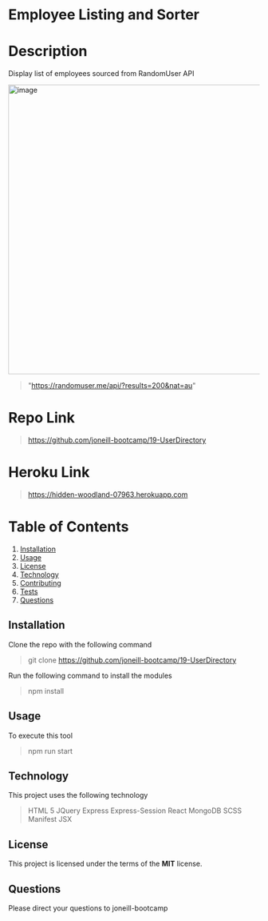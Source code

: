 # Employee Listing and Sorter

# Description

Display list of employees sourced from RandomUser API

<img width="579" alt="image" src="https://user-images.githubusercontent.com/59762660/85945178-59650800-b97f-11ea-8e58-2b4c397e7e18.png">

> "https://randomuser.me/api/?results=200&nat=au"

# Repo Link

> https://github.com/joneill-bootcamp/19-UserDirectory

# Heroku Link

> https://hidden-woodland-07963.herokuapp.com

# Table of Contents

1. [Installation](##Installation)
2. [Usage](##Usage)
3. [License](##License)
4. [Technology](##Technology)
5. [Contributing](##Contributing)
6. [Tests](##Tests)
7. [Questions](##Questions)

## Installation

Clone the repo with the following command

> git clone https://github.com/joneill-bootcamp/19-UserDirectory

Run the following command to install the modules

> npm install

## Usage

To execute this tool

> npm run start

## Technology

This project uses the following technology

> HTML 5
> JQuery
> Express
> Express-Session
> React
> MongoDB
> SCSS
> Manifest
> JSX

## License

This project is licensed under the terms of the **MIT** license.

## Questions

Please direct your questions to joneill-bootcamp
